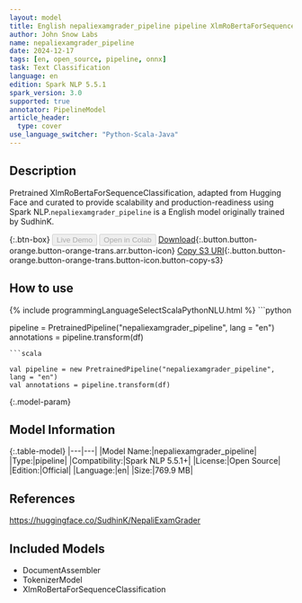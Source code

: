 ```yaml
---
layout: model
title: English nepaliexamgrader_pipeline pipeline XlmRoBertaForSequenceClassification from SudhinK
author: John Snow Labs
name: nepaliexamgrader_pipeline
date: 2024-12-17
tags: [en, open_source, pipeline, onnx]
task: Text Classification
language: en
edition: Spark NLP 5.5.1
spark_version: 3.0
supported: true
annotator: PipelineModel
article_header:
  type: cover
use_language_switcher: "Python-Scala-Java"
---
```


## Description

Pretrained XlmRoBertaForSequenceClassification, adapted from Hugging Face and curated to provide scalability and production-readiness using Spark NLP.`nepaliexamgrader_pipeline` is a English model originally trained by SudhinK.

{:.btn-box}
<button class="button button-orange" disabled>Live Demo</button>
<button class="button button-orange" disabled>Open in Colab</button>
[Download](https://s3.amazonaws.com/auxdata.johnsnowlabs.com/public/models/nepaliexamgrader_pipeline_en_5.5.1_3.0_1734418397403.zip){:.button.button-orange.button-orange-trans.arr.button-icon}
[Copy S3 URI](s3://auxdata.johnsnowlabs.com/public/models/nepaliexamgrader_pipeline_en_5.5.1_3.0_1734418397403.zip){:.button.button-orange.button-orange-trans.button-icon.button-copy-s3}

## How to use



<div class="tabs-box" markdown="1">
{% include programmingLanguageSelectScalaPythonNLU.html %}
```python

pipeline = PretrainedPipeline("nepaliexamgrader_pipeline", lang = "en")
annotations =  pipeline.transform(df)   

```
```scala

val pipeline = new PretrainedPipeline("nepaliexamgrader_pipeline", lang = "en")
val annotations = pipeline.transform(df)

```
</div>

{:.model-param}
## Model Information

{:.table-model}
|---|---|
|Model Name:|nepaliexamgrader_pipeline|
|Type:|pipeline|
|Compatibility:|Spark NLP 5.5.1+|
|License:|Open Source|
|Edition:|Official|
|Language:|en|
|Size:|769.9 MB|

## References

https://huggingface.co/SudhinK/NepaliExamGrader

## Included Models

- DocumentAssembler
- TokenizerModel
- XlmRoBertaForSequenceClassification